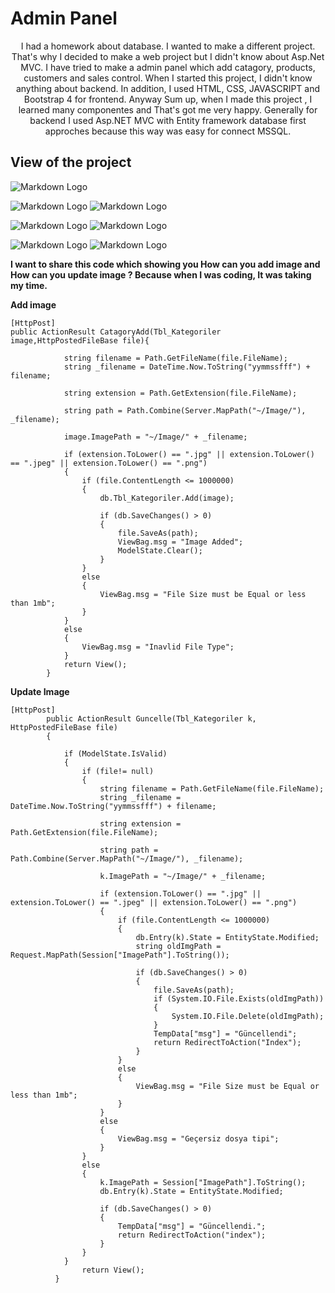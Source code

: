 # Admin Panel

<div align="center">
I had a homework about database. I wanted to make a different project. That's why I decided to make a web project but I didn't know about Asp.Net MVC.
I have tried to make a admin panel which add catagory, products, customers and sales control. When I started this project, I didn't know anything about backend. In addition, I used HTML, CSS, JAVASCRIPT and Bootstrap 4 for frontend.
Anyway Sum up, when I made this project , I learned many componentes and That's got me very happy.
Generally for backend I used Asp.NET MVC with Entity framework database first approches because this way was easy for connect MSSQL.
</div>


## View of the project

![Markdown Logo](https://github.com/codepumps/admin_panel/blob/master/share_img/admin.png)

![Markdown Logo](https://github.com/codepumps/admin_panel/blob/master/share_img/catagory.png)
![Markdown Logo](https://github.com/codepumps/admin_panel/blob/master/share_img/add_catagory.png)

![Markdown Logo](https://github.com/codepumps/admin_panel/blob/master/share_img/protuct.png)
![Markdown Logo](https://github.com/codepumps/admin_panel/blob/master/share_img/update.png)

![Markdown Logo](https://github.com/codepumps/admin_panel/blob/master/share_img/database.png)
![Markdown Logo](https://github.com/codepumps/admin_panel/blob/master/share_img/customer.png)


__I want to share this code which showing you How can you add image and How can you update image ? Because when I was coding, It was taking my time.__

__Add image__

```
[HttpPost]
public ActionResult CatagoryAdd(Tbl_Kategoriler image,HttpPostedFileBase file){
        
            string filename = Path.GetFileName(file.FileName);
            string _filename = DateTime.Now.ToString("yymmssfff") + filename;

            string extension = Path.GetExtension(file.FileName);

            string path = Path.Combine(Server.MapPath("~/Image/"), _filename);

            image.ImagePath = "~/Image/" + _filename;

            if (extension.ToLower() == ".jpg" || extension.ToLower() == ".jpeg" || extension.ToLower() == ".png")
            {
                if (file.ContentLength <= 1000000)
                {
                    db.Tbl_Kategoriler.Add(image);

                    if (db.SaveChanges() > 0)
                    {
                        file.SaveAs(path);
                        ViewBag.msg = "Image Added";
                        ModelState.Clear();
                    }
                }
                else
                {
                    ViewBag.msg = "File Size must be Equal or less than 1mb";
                }
            }
            else
            {
                ViewBag.msg = "Inavlid File Type";
            }
            return View();
        }
```
__Update Image__

```
[HttpPost]
        public ActionResult Guncelle(Tbl_Kategoriler k, HttpPostedFileBase file)
        {
            
            if (ModelState.IsValid)
            {
                if (file!= null)
                {
                    string filename = Path.GetFileName(file.FileName);
                    string _filename = DateTime.Now.ToString("yymmssfff") + filename;

                    string extension = Path.GetExtension(file.FileName);

                    string path = Path.Combine(Server.MapPath("~/Image/"), _filename);

                    k.ImagePath = "~/Image/" + _filename;

                    if (extension.ToLower() == ".jpg" || extension.ToLower() == ".jpeg" || extension.ToLower() == ".png")
                    {
                        if (file.ContentLength <= 1000000)
                        {
                            db.Entry(k).State = EntityState.Modified;
                            string oldImgPath = Request.MapPath(Session["ImagePath"].ToString());

                            if (db.SaveChanges() > 0)
                            {
                                file.SaveAs(path);
                                if (System.IO.File.Exists(oldImgPath))
                                {
                                    System.IO.File.Delete(oldImgPath);
                                }
                                TempData["msg"] = "Güncellendi";
                                return RedirectToAction("Index");
                            }
                        }
                        else
                        {
                            ViewBag.msg = "File Size must be Equal or less than 1mb";
                        }
                    }
                    else
                    {
                        ViewBag.msg = "Geçersiz dosya tipi";
                    }
                }
                else
                {
                    k.ImagePath = Session["ImagePath"].ToString();
                    db.Entry(k).State = EntityState.Modified;

                    if (db.SaveChanges() > 0)
                    {
                        TempData["msg"] = "Güncellendi.";
                        return RedirectToAction("index");
                    }
                }
            }
                return View();
          }
```
            
           

